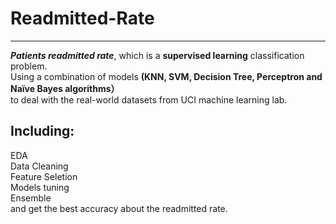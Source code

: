# Readmitted-Rate
--------
**_Patients readmitted rate_**, which is a **supervised learning** classification problem. <br>
Using a combination of models **(KNN, SVM, Decision Tree, Perceptron and Naïve Bayes algorithms）**<br>
to deal with the real-world datasets from UCI machine learning lab. <br>

Including:
---
EDA<br>
Data Cleaning<br>
Feature Seletion<br>
Models tuning<br>
Ensemble<br>
and get the best accuracy about the readmitted rate.


